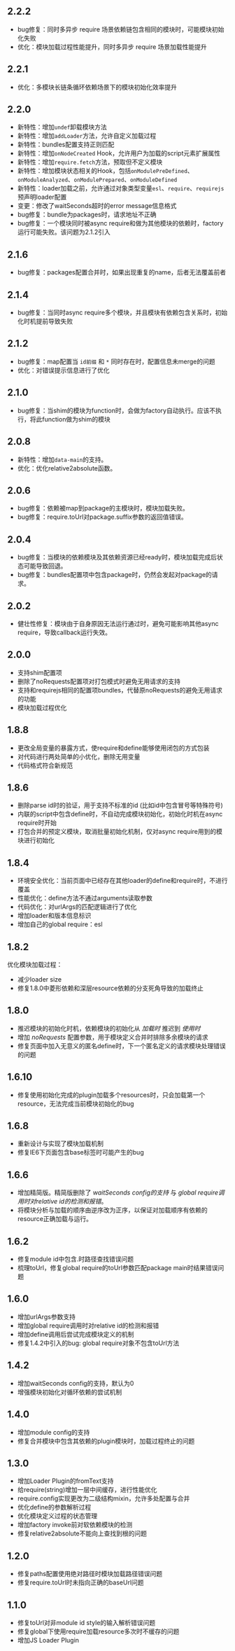 
2.2.2
-------

+ bug修复：同时多异步 require 场景依赖链包含相同的模块时，可能模块初始化失败
+ 优化：模块加载过程性能提升，同时多异步 require 场景加载性能提升


2.2.1
-------

+ 优化：多模块长链条循环依赖场景下的模块初始化效率提升


2.2.0
-------

+ 新特性：增加`undef`卸载模块方法
+ 新特性：增加`addLoader`方法，允许自定义加载过程
+ 新特性：bundles配置支持正则匹配
+ 新特性：增加`onNodeCreated` Hook，允许用户为加载的script元素扩展属性
+ 新特性：增加`require.fetch`方法，预取但不定义模块
+ 新特性：增加模块状态相关的Hook，包括`onModulePreDefined`、`onModuleAnalyzed`、`onModulePrepared`、`onModuleDefined`
+ 新特性：loader加载之前，允许通过对象类型变量`esl`、`require`、`requirejs`预声明loader配置
+ 变更：修改了waitSeconds超时的error message信息格式
+ bug修复：bundle为packages时，请求地址不正确
+ bug修复：一个模块同时被async require和做为其他模块的依赖时，factory运行可能失败。该问题为2.1.2引入

2.1.6
-------

+ bug修复：packages配置合并时，如果出现重复的name，后者无法覆盖前者

2.1.4
-------

+ bug修复：当同时async require多个模块，并且模块有依赖包含关系时，初始化时机提前导致失败


2.1.2
-------

+ bug修复：map配置当 `id前缀` 和 `*` 同时存在时，配置信息未merge的问题
+ 优化：对错误提示信息进行了优化

2.1.0
-------

+ bug修复：当shim的模块为function时，会做为factory自动执行。应该不执行，将此function做为shim的模块

2.0.8
-------

+ 新特性：增加`data-main`的支持。
+ 优化：优化relative2absolute函数。

2.0.6
-------

+ bug修复：依赖被map到package的主模块时，模块加载失败。
+ bug修复：require.toUrl对package.suffix参数的返回值错误。


2.0.4
-------

+ bug修复：当模块的依赖模块及其依赖资源已经ready时，模块加载完成后状态可能导致回退。
+ bug修复：bundles配置项中包含package时，仍然会发起对package的请求。



2.0.2
-------

+ 健壮性修复：模块由于自身原因无法运行通过时，避免可能影响其他async require，导致callback运行失效。



2.0.0
-------

+ 支持shim配置项
+ 删除了noRequests配置项对打包模式时避免无用请求的支持
+ 支持和requirejs相同的配置项bundles，代替原noRequests的避免无用请求的功能
+ 模块加载过程优化


1.8.8
-------

+ 更改全局变量的暴露方式，使require和define能够使用闭包的方式包装
+ 对代码进行两处简单的小优化，删除无用变量
+ 代码格式符合新规范


1.8.6
-------

+ 删除parse id时的验证，用于支持不标准的id (比如id中包含冒号等特殊符号)
+ 内联的script中包含define时，不自动完成模块初始化，初始化时机在async require时开始
+ 打包合并的预定义模块，取消批量初始化机制，仅对async require用到的模块进行初始化


1.8.4
-------

+ 环境安全优化：当前页面中已经存在其他loader的define和require时，不进行覆盖
+ 性能优化：define方法不通过arguments读取参数
+ 代码优化：对urlArgs的匹配逻辑进行了优化
+ 增加loader和版本信息标识
+ 增加自己的global require：esl

1.8.2
-------

优化模块加载过程：

+ 减少loader size
+ 修复1.8.0中菱形依赖和深层resource依赖的分支死角导致的加载终止

1.8.0
-------

+ 推迟模块的初始化时机，依赖模块的初始化从 *加载时* 推迟到 *使用时*
+ 增加 *noRequests* 配置参数，用于模块定义合并时排除多余模块的请求
+ 修复页面中加入无意义的匿名define时，下一个匿名定义的请求模块处理错误的问题


1.6.10
-------

+ 修复使用初始化完成的plugin加载多个resources时，只会加载第一个resource，无法完成当前模块初始化的bug


1.6.8
-------

+ 重新设计与实现了模块加载机制
+ 修复IE6下页面包含base标签时可能产生的bug

1.6.6
-------

+ 增加精简版。精简版删除了 *waitSeconds config的支持* 与 *global require调用时对relative id的检测和报错*。
+ 将模块分析与加载的顺序由逆序改为正序，以保证对加载顺序有依赖的resource正确加载与运行。


1.6.2
-------

+ 修复module id中包含.时路径查找错误问题
+ 梳理toUrl，修复global require的toUrl参数匹配package main时结果错误问题


1.6.0
-------

+ 增加urlArgs参数支持
+ 增加global require调用时对relative id的检测和报错
+ 增加define调用后尝试完成模块定义的机制
+ 修复1.4.2中引入的bug: global require对象不包含toUrl方法


1.4.2
-------

+ 增加waitSeconds config的支持，默认为0
+ 增强模块初始化对循环依赖的尝试机制


1.4.0
-------

+ 增加module config的支持
+ 修复合并模块中包含其依赖的plugin模块时，加载过程终止的问题


1.3.0
-------

+ 增加Loader Plugin的fromText支持
+ 给require(string)增加一层中间缓存，进行性能优化
+ require.config实现更改为二级结构mixin，允许多处配置与合并
+ 优化define的参数解析过程
+ 优化模块定义过程的状态管理
+ 增加factory invoke前对软依赖模块的检测
+ 修复relative2absolute不能向上查找到根的问题


1.2.0
-------

+ 修复paths配置使用绝对路径时模块加载路径错误问题
+ 修复require.toUrl时未指向正确的baseUrl问题


1.1.0
-------

+ 修复toUrl对非module id style的输入解析错误问题
+ 修复global下使用require加载resource多次时不缓存的问题
+ 增加JS Loader Plugin

